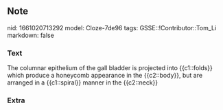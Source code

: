 ## Note
nid: 1661020713292
model: Cloze-7de96
tags: GSSE::!Contributor::Tom_Li
markdown: false

### Text
<div>
  The columnar epithelium of the gall bladder is projected into
  {{c1::folds}} which produce a honeycomb appearance in the
  {{c2::body}}, but are arranged in a {{c1::spiral}} manner in the
  {{c2::neck}}
</div>

### Extra

